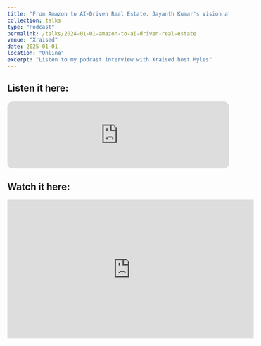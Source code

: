 ```yaml
---
title: "From Amazon to AI-Driven Real Estate: Jayanth Kumar's Vision at Turl Street Group"
collection: talks
type: "Podcast"
permalink: /talks/2024-01-01-amazon-to-ai-driven-real-estate
venue: "Xraised"
date: 2025-01-01
location: "Online"
excerpt: "Listen to my podcast interview with Xraised host Myles"
---
```


## Listen it here:

<iframe style="border-radius:12px" src="https://open.spotify.com/embed/episode/1zhRKakTHq6QQLGtGcUMJi?utm_source=generator" width="100%" height="152" frameBorder="0" allowfullscreen="" allow="autoplay; clipboard-write; encrypted-media; fullscreen; picture-in-picture" loading="lazy"></iframe>

## Watch it here:

<iframe width="560" height="315" src="https://xraised.com/videos/from-amazon-to-ai-driven-real-estate-jayanth-kumars-vision-at-turl-street-group/embed" frameborder="0" allowfullscreen></iframe> 